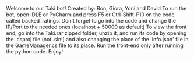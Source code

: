 Welcome to our Taki bot!
Created by: Ron, Giora, Yoni and David
To run the bot, open IDLE or PyCharm and press F5 or Ctrl-Shift-F10 on the code called backed_ratings.
Don't forget to go into the code and change the IP/Port to the needed ones (localhost + 50000 as default)
To view the front end, go into the Taki.rar zipped folder, unzip it, and run its code by opening the .csproj file (not .sln!) and also changing the place of the 'info.json' file in the GameManager.cs file to its place.
Run the front-end only after running the python code.
Enjoy!
